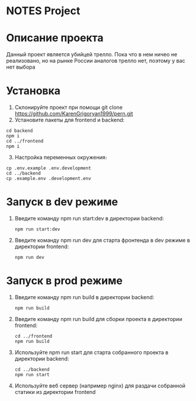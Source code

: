 # NOTES Project
# Описание проекта
Данный проект является убийцей трелло. Пока что в нем ничео не реализовано, но на рынке России аналогов трелло нет, поэтому у вас нет выбора

# Установка
1. Склонируйте проект при помощи git clone https://github.com/KarenGrigoryan1999/pern.git
2. Установите пакеты для frontend и backend:
```
cd backend
npm i
cd ../frontend
npm i
```
3. Настройка переменных окружения։

```
cp .env.example .env.development
cd ../backend
cp .example.env .development.env
```

# Запуск в dev режиме
1. Введите команду npm run start:dev в директории backend:
   ```
   npm run start:dev
   ```
3. Введите команду npm run dev для старта фронтенда в dev режиме в директории frontend:
   ```
   npm run dev
   ```

# Запуск в prod режиме
1. Введите команду npm run build в директории backend:
   ```
   npm run build
   ```
3. Введите команду npm run build для сборки проекта в директории frontend:
   ```
   cd ../frontend
   npm run build
   ```
5. Используйте npm run start для старта собранного проекта в директории backend:
   ```
   cd ../backend
   npm run start
   ```
7. Используйте веб сервер (например nginx) для раздачи собранной статики из директории frontend
